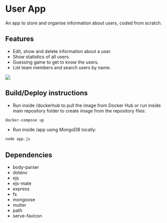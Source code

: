 # User App
An app to store and organise information about users, coded from scratch.

## Features
- Edit, show and delete information about a user.
- Show statistics of all users.
- Guessing game to get to know the users.
- List team members and search users by name.

[![](https://user-images.githubusercontent.com/100805638/263542514-77690665-1b34-4196-80a3-3080d677c8b7.png)](https://drive.google.com/file/d/1FxVh0xo_Avv4jI5f4IPo6Eflrt6LH0Ze/view?usp=sharing)

## Build/Deploy instructions
- Run inside /dockerhub to pull the image from Docker Hub or run inside main repository folder to create image from the repository files:
```bash
docker-compose up
```
- Run inside /app using MongoDB locally:
```bash
node app.js
```

## Dependencies
- body-parser
- dotenv
- ejs
- ejs-mate
- express
- fs
- mongoose
- multer
- path
- serve-favicon
